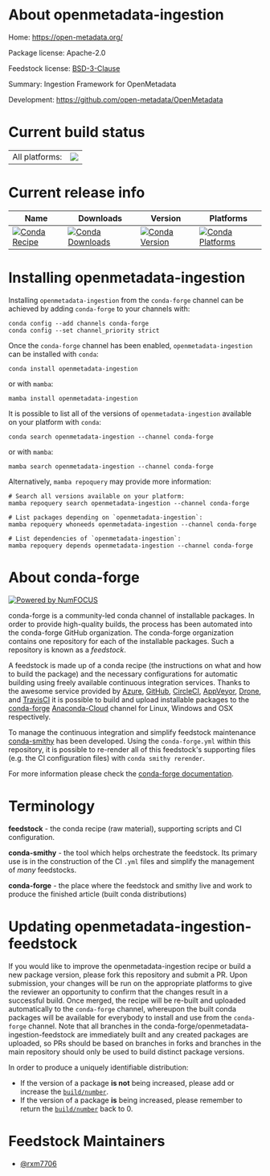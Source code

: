 About openmetadata-ingestion
============================

Home: https://open-metadata.org/

Package license: Apache-2.0

Feedstock license: [BSD-3-Clause](https://github.com/conda-forge/openmetadata-ingestion-feedstock/blob/main/LICENSE.txt)

Summary: Ingestion Framework for OpenMetadata

Development: https://github.com/open-metadata/OpenMetadata

Current build status
====================


<table><tr><td>All platforms:</td>
    <td>
      <a href="https://dev.azure.com/conda-forge/feedstock-builds/_build/latest?definitionId=18333&branchName=main">
        <img src="https://dev.azure.com/conda-forge/feedstock-builds/_apis/build/status/openmetadata-ingestion-feedstock?branchName=main">
      </a>
    </td>
  </tr>
</table>

Current release info
====================

| Name | Downloads | Version | Platforms |
| --- | --- | --- | --- |
| [![Conda Recipe](https://img.shields.io/badge/recipe-openmetadata--ingestion-green.svg)](https://anaconda.org/conda-forge/openmetadata-ingestion) | [![Conda Downloads](https://img.shields.io/conda/dn/conda-forge/openmetadata-ingestion.svg)](https://anaconda.org/conda-forge/openmetadata-ingestion) | [![Conda Version](https://img.shields.io/conda/vn/conda-forge/openmetadata-ingestion.svg)](https://anaconda.org/conda-forge/openmetadata-ingestion) | [![Conda Platforms](https://img.shields.io/conda/pn/conda-forge/openmetadata-ingestion.svg)](https://anaconda.org/conda-forge/openmetadata-ingestion) |

Installing openmetadata-ingestion
=================================

Installing `openmetadata-ingestion` from the `conda-forge` channel can be achieved by adding `conda-forge` to your channels with:

```
conda config --add channels conda-forge
conda config --set channel_priority strict
```

Once the `conda-forge` channel has been enabled, `openmetadata-ingestion` can be installed with `conda`:

```
conda install openmetadata-ingestion
```

or with `mamba`:

```
mamba install openmetadata-ingestion
```

It is possible to list all of the versions of `openmetadata-ingestion` available on your platform with `conda`:

```
conda search openmetadata-ingestion --channel conda-forge
```

or with `mamba`:

```
mamba search openmetadata-ingestion --channel conda-forge
```

Alternatively, `mamba repoquery` may provide more information:

```
# Search all versions available on your platform:
mamba repoquery search openmetadata-ingestion --channel conda-forge

# List packages depending on `openmetadata-ingestion`:
mamba repoquery whoneeds openmetadata-ingestion --channel conda-forge

# List dependencies of `openmetadata-ingestion`:
mamba repoquery depends openmetadata-ingestion --channel conda-forge
```


About conda-forge
=================

[![Powered by
NumFOCUS](https://img.shields.io/badge/powered%20by-NumFOCUS-orange.svg?style=flat&colorA=E1523D&colorB=007D8A)](https://numfocus.org)

conda-forge is a community-led conda channel of installable packages.
In order to provide high-quality builds, the process has been automated into the
conda-forge GitHub organization. The conda-forge organization contains one repository
for each of the installable packages. Such a repository is known as a *feedstock*.

A feedstock is made up of a conda recipe (the instructions on what and how to build
the package) and the necessary configurations for automatic building using freely
available continuous integration services. Thanks to the awesome service provided by
[Azure](https://azure.microsoft.com/en-us/services/devops/), [GitHub](https://github.com/),
[CircleCI](https://circleci.com/), [AppVeyor](https://www.appveyor.com/),
[Drone](https://cloud.drone.io/welcome), and [TravisCI](https://travis-ci.com/)
it is possible to build and upload installable packages to the
[conda-forge](https://anaconda.org/conda-forge) [Anaconda-Cloud](https://anaconda.org/)
channel for Linux, Windows and OSX respectively.

To manage the continuous integration and simplify feedstock maintenance
[conda-smithy](https://github.com/conda-forge/conda-smithy) has been developed.
Using the ``conda-forge.yml`` within this repository, it is possible to re-render all of
this feedstock's supporting files (e.g. the CI configuration files) with ``conda smithy rerender``.

For more information please check the [conda-forge documentation](https://conda-forge.org/docs/).

Terminology
===========

**feedstock** - the conda recipe (raw material), supporting scripts and CI configuration.

**conda-smithy** - the tool which helps orchestrate the feedstock.
                   Its primary use is in the construction of the CI ``.yml`` files
                   and simplify the management of *many* feedstocks.

**conda-forge** - the place where the feedstock and smithy live and work to
                  produce the finished article (built conda distributions)


Updating openmetadata-ingestion-feedstock
=========================================

If you would like to improve the openmetadata-ingestion recipe or build a new
package version, please fork this repository and submit a PR. Upon submission,
your changes will be run on the appropriate platforms to give the reviewer an
opportunity to confirm that the changes result in a successful build. Once
merged, the recipe will be re-built and uploaded automatically to the
`conda-forge` channel, whereupon the built conda packages will be available for
everybody to install and use from the `conda-forge` channel.
Note that all branches in the conda-forge/openmetadata-ingestion-feedstock are
immediately built and any created packages are uploaded, so PRs should be based
on branches in forks and branches in the main repository should only be used to
build distinct package versions.

In order to produce a uniquely identifiable distribution:
 * If the version of a package **is not** being increased, please add or increase
   the [``build/number``](https://docs.conda.io/projects/conda-build/en/latest/resources/define-metadata.html#build-number-and-string).
 * If the version of a package **is** being increased, please remember to return
   the [``build/number``](https://docs.conda.io/projects/conda-build/en/latest/resources/define-metadata.html#build-number-and-string)
   back to 0.

Feedstock Maintainers
=====================

* [@rxm7706](https://github.com/rxm7706/)

